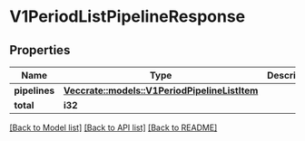# V1PeriodListPipelineResponse

## Properties

Name | Type | Description | Notes
------------ | ------------- | ------------- | -------------
**pipelines** | [**Vec<crate::models::V1PeriodPipelineListItem>**](v1.PipelineListItem.md) |  | 
**total** | **i32** |  | 

[[Back to Model list]](../README.md#documentation-for-models) [[Back to API list]](../README.md#documentation-for-api-endpoints) [[Back to README]](../README.md)


